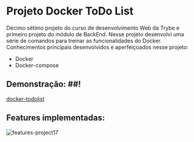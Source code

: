 # Projeto Docker ToDo List #

Décimo sétimo projeto do curso de desenvolvimento Web da Trybe e primeiro projeto do módulo de BackEnd. Nesse projeto desenvolvi uma série de comandos para treinar as funcionalidades do Docker. Conhecimentos principais desenvolvidos e aperfeiçoados nesse projeto: 

- Docker
- Docker-compose 

## Demonstração: ##!

[docker-todolist](https://github.com/gabrielaguiardantas/project-docker-todo-list/assets/110852595/2ae42843-846d-4f21-bc2f-3b5e9a24761b)

## Features implementadas: ##
![features-project17](https://github.com/gabrielaguiardantas/project-docker-todo-list/assets/110852595/cfde4f95-1de3-46b1-8825-a249e2ede14d)
